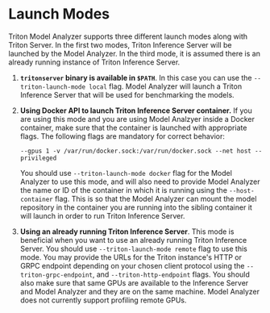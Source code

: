 <!--
Copyright 2020, NVIDIA CORPORATION.
Licensed under the Apache License, Version 2.0 (the "License");
you may not use this file except in compliance with the License.
You may obtain a copy of the License at
    http://www.apache.org/licenses/LICENSE-2.0
Unless required by applicable law or agreed to in writing, software
distributed under the License is distributed on an "AS IS" BASIS,
WITHOUT WARRANTIES OR CONDITIONS OF ANY KIND, either express or implied.
See the License for the specific language governing permissions and
limitations under the License.
-->

# Launch Modes

Triton Model Analyzer supports three different launch modes along with Triton Server. In
the first two modes, Triton Inference Server will be launched by the Model Analyzer.
In the third mode, it is assumed there is an already running instance of Triton Inference
Server.

1. **`tritonserver` binary is available in `$PATH`**.
   In this case you can use the `--triton-launch-mode local` flag.
   Model Analyzer will launch a Triton Inference Server that will
   be used for benchmarking the models.

2. **Using Docker API to launch Triton Inference Server container.** If you are
   using this mode and you are using Model Analzyer inside a Docker container,
   make sure that the container is launched with appropriate flags.
   The following flags are mandatory for correct behavior:
   ```
   --gpus 1 -v /var/run/docker.sock:/var/run/docker.sock --net host --privileged
   ```

   You should use `--triton-launch-mode docker` flag for the Model Analyzer to use this mode,
   and will also need to provide Model Analyzer the name or ID of the container in which it 
   is running using the `--host-container` flag. This is so that the Model Analyzer can
   mount the model repository in the container you are running into the sibling container
   it will launch in order to run Triton Inference Server.

3. **Using an already running Triton Inference Server**. This mode is beneficial
   when you want to use an already running Triton Inference Server. 
   You should use `--triton-launch-mode remote` flag to use this mode.
   You may provide the URLs for the Triton instance's HTTP or GRPC endpoint 
   depending on your chosen client protocol using the `--triton-grpc-endpoint`,
   and `--triton-http-endpoint` flags.  You should also make sure that same GPUs
   are available to the Inference Server and Model Analyzer and they are on the 
   same machine. Model Analyzer does not currently support profiling remote GPUs.
